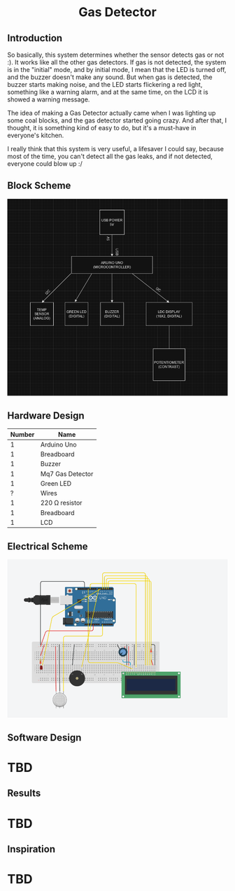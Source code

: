 <h1 align = "center" > Gas Detector </h1>

<p>
<h2>Introduction</h2>
So basically, this system determines whether the sensor detects gas or not :).
It works like all the other gas detectors. If gas is not detected, the system is in the "initial" mode, and by initial mode, I mean that the LED is turned off, and the buzzer doesn't make any sound.
But when gas is detected, the buzzer starts making noise, and the LED starts flickering a red light, something like a warning alarm, and at the same time, on the LCD it is showed a warning message.

<p> </p> 
The idea of making a Gas Detector actually came when I was lighting up some coal blocks, and the gas detector started going crazy. And after that, I thought, it is something kind of easy to do, but it's a must-have in everyone's kitchen. 

<p> </p> 
I really think that this system is very useful, a lifesaver I could say, because most of the time, you can't detect all the gas leaks, and if not detected, everyone could blow up :/
</p>


<p>
<h2>Block Scheme</h2>
  
![alt text](https://github.com/slowdrop112/Robotics/blob/main/Photos/block_scheme.png)
  
</p>


<p>
<h2>Hardware Design</h2>

| Number  | Name |
| ------------- | ------------- |
| 1  | Arduino Uno  |
| 1  | Breadboard  |
| 1  | Buzzer |
| 1  | Mq7 Gas Detector  |
| 1  | Green LED  |
| ?  | Wires  |
| 1  | 220 Ω resistor  |
| 1  | Breadboard  |
| 1  | LCD  |


<h2>Electrical Scheme</h2>

![alt text](https://github.com/slowdrop112/Robotics/blob/main/Photos/scheme.png)

</p>


<p>
<h2>Software Design</h2>
  <h1>TBD</h1>
</p>



<p>
<h2>Results</h2>
  <h1>TBD</h1>
</p>


<p>
<h2>Inspiration</h2>
  <h1>TBD</h1>
</p>



